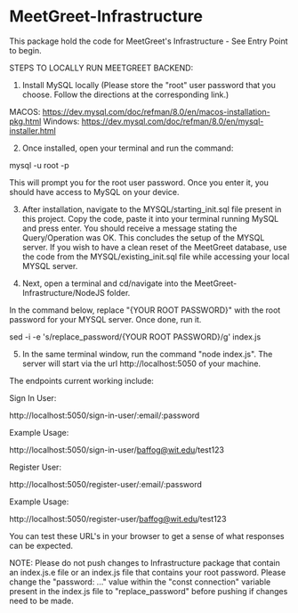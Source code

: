 # MeetGreet-Infrastructure

This package hold the code for MeetGreet's Infrastructure - See Entry Point to begin.

STEPS TO LOCALLY RUN MEETGREET BACKEND:

1) Install MySQL locally (Please store the "root" user password that you choose. Follow the directions at the corresponding link.)

MACOS: https://dev.mysql.com/doc/refman/8.0/en/macos-installation-pkg.html
Windows: https://dev.mysql.com/doc/refman/8.0/en/mysql-installer.html

2) Once installed, open your terminal and run the command:

mysql -u root -p

This will prompt you for the root user password. Once you enter it, you should have access to MySQL on your device.

3) After installation, navigate to the MYSQL/starting_init.sql file present in this project. Copy the code, paste it into your terminal running MySQL and press enter. You should receive a message stating the Query/Operation was OK. This concludes the setup of the MYSQL server. If you wish to have a clean reset of the MeetGreet database, use the code from the MYSQL/existing_init.sql file while accessing your local MYSQL server. 

4) Next, open a terminal and cd/navigate into the MeetGreet-Infrastructure/NodeJS folder.

In the command below, replace "{YOUR ROOT PASSWORD}" with the root password for your MYSQL server. Once done, run it.

sed -i -e 's/replace_password/{YOUR ROOT PASSWORD}/g' index.js

5) In the same terminal window, run the command "node index.js". The server will start via the url http://localhost:5050 of your machine. 

The endpoints current working include: 

Sign In User:

http://localhost:5050/sign-in-user/:email/:password

Example Usage:

http://localhost:5050/sign-in-user/baffog@wit.edu/test123




Register User:

http://localhost:5050/register-user/:email/:password

Example Usage:

http://localhost:5050/register-user/baffog@wit.edu/test123

You can test these URL's in your browser to get a sense of what responses can be expected.

NOTE: Please do not push changes to Infrastructure package that contain an index.js.e file or an index.js file that contains your root password. Please change the "password: ..." value within the "const connection" variable present in the index.js file to "replace_password" before pushing if changes need to be made.
